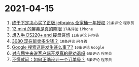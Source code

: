 # 2021-04-15

1. [终于下定决心买了正版 jetbrains 全家桶一年授权](https://www.v2ex.com/t/770756) `21条评论` `程序员`
1. [12 mini 的屏幕是真的瞎眼](https://www.v2ex.com/t/770743) `17条评论` `iPhone`
1. [想入手 DS220+ and 硬盘咨询](https://www.v2ex.com/t/770748) `11条评论` `问与答`
1. [3080 现在能卖多少钱？](https://www.v2ex.com/t/770746) `10条评论` `问与答`
1. [Google 搜索这是发生甚么事了?](https://www.v2ex.com/t/770742) `10条评论` `Google`
1. [对应届生来说客户端开发真的是劝退吗](https://www.v2ex.com/t/770757) `6条评论` `程序员`
1. [不懂就问：如何正确设计一个订单号？](https://www.v2ex.com/t/770751) `6条评论` `程序员`
